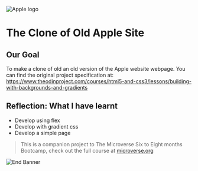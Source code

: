 ![Apple logo](https://www.arabianbusiness.com/sites/default/files/styles/full_img/public/images/2017/01/17/apple-logo-rainbow.jpg)

# The Clone of Old Apple Site

## Our Goal

To make a clone of old an old version of the Apple website webpage.
You can find the original project specification at: https://www.theodinproject.com/courses/html5-and-css3/lessons/building-with-backgrounds-and-gradients

## Reflection: What I have learnt

- Develop using flex
- Develop with gradient css
- Develop a simple page

> This is a companion project to The Microverse Six to Eight months Bootcamp, check out the full course at [microverse.org](https://www.microverse.org/)

![End Banner](https://remoters.net/wp-content/uploads/2018/11/microverse.png)
